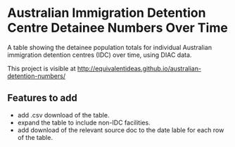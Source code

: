 Australian Immigration Detention Centre Detainee Numbers Over Time
===============

A table showing the detainee population totals for individual Australian immigration detention centres (IDC) over time, using DIAC data.

This project is visible at <http://equivalentideas.github.io/australian-detention-numbers/>

## Features to add

+ add .csv download of the table.
+ expand the table to include non-IDC facilities.
+ add download of the relevant source doc to the date lable for each row of the table.